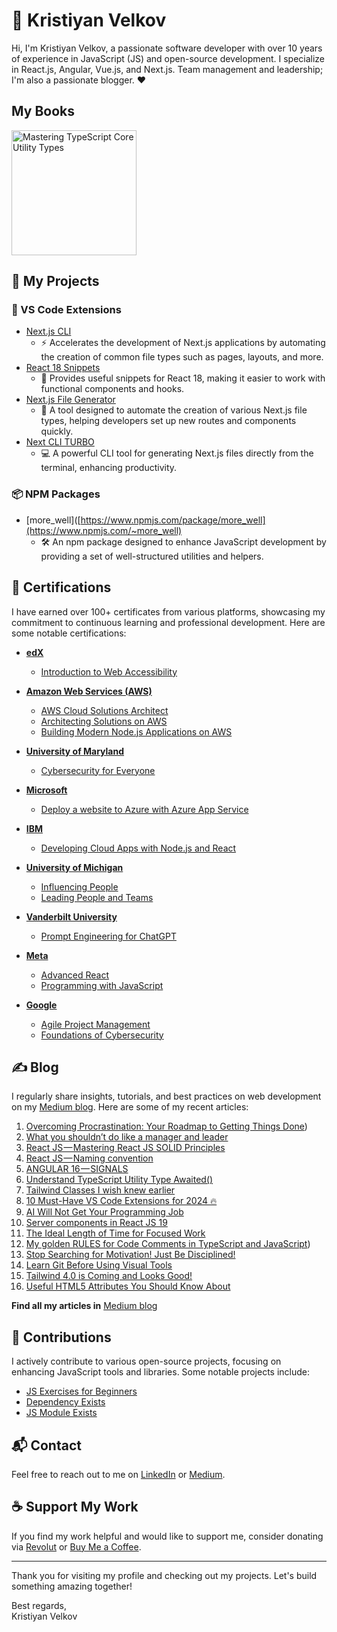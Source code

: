 # 👋 Kristiyan Velkov

Hi, I'm Kristiyan Velkov, a passionate software developer with over 10 years of experience in JavaScript (JS) and open-source development. I specialize in  React.js, Angular, Vue.js, and Next.js. Team management and leadership; I'm also a passionate blogger. ❤️

## My Books

<a href="https://leanpub.com/masteringtypescriptcoreutilitytypes">
  <img src="https://d2sofvawe08yqg.cloudfront.net/masteringtypescriptcoreutilitytypes/s_hero2x?1733166849" alt="Mastering TypeScript Core Utility Types" title="Go to Book" width="200">
</a>



## 🚀 My Projects

### 🔌 VS Code Extensions

- [Next.js CLI](https://marketplace.visualstudio.com/items?itemName=KristiyanVelkov.nextjs-cli)
  - ⚡ Accelerates the development of Next.js applications by automating the creation of common file types such as pages, layouts, and more.
- [React 18 Snippets](https://marketplace.visualstudio.com/items?itemName=KristiyanVelkov.react-18-snippets)
  - 📝 Provides useful snippets for React 18, making it easier to work with functional components and hooks.
- [Next.js File Generator](https://marketplace.visualstudio.com/items?itemName=KristiyanVelkov.nextjs-file-gelenator)
  - 📁 A tool designed to automate the creation of various Next.js file types, helping developers set up new routes and components quickly.
- [Next CLI TURBO](https://marketplace.visualstudio.com/items?itemName=KristiyanVelkov.next-cli-turbo)
  - 💻 A powerful CLI tool for generating Next.js files directly from the terminal, enhancing productivity.

### 📦 NPM Packages

- [more_well]([https://www.npmjs.com/package/more_well](https://www.npmjs.com/~more_well)
  - 🛠️ An npm package designed to enhance JavaScript development by providing a set of well-structured utilities and helpers.

## 📜 Certifications

I have earned over 100+ certificates from various platforms, showcasing my commitment to continuous learning and professional development. Here are some notable certifications:


- **[edX](https://www.edx.org/)**
  - [Introduction to Web Accessibility](https://courses.edx.org/certificates/47b731dabb4f464db2d01740eaf8357f)

- **[Amazon Web Services (AWS)](https://www.aws.training/)**
  - [AWS Cloud Solutions Architect](https://www.coursera.org/account/accomplishments/professional-cert/44TP3RUYAZGW)
  - [Architecting Solutions on AWS](https://www.coursera.org/account/accomplishments/verify/YK37U9LC9ZAJ)
  - [Building Modern Node.js Applications on AWS](https://www.coursera.org/account/accomplishments/verify/QYXXZFSPSVWY)

- **[University of Maryland](https://www.umd.edu/)**
  - [Cybersecurity for Everyone](https://www.coursera.org/account/accomplishments/verify/FJ97HMPVJZQV)

- **[Microsoft](https://www.microsoft.com/en-us/learning/default.aspx)**
  - [Deploy a website to Azure with Azure App Service](https://www.coursera.org/account/accomplishments/verify/DGECWWTN6DVU)

- **[IBM](https://www.ibm.com/training/)**
  - [Developing Cloud Apps with Node.js and React](https://www.coursera.org/account/accomplishments/verify/KU2Y5ES3LD2W)

- **[University of Michigan](https://www.umich.edu/)**
  - [Influencing People](https://www.coursera.org/account/accomplishments/verify/YVRG2FERWNB8) 
  - [Leading People and Teams](https://www.coursera.org/account/accomplishments/professional-cert/JMVY822HJQ3T)

- **[Vanderbilt University](https://www.vanderbilt.edu/)**
  - [Prompt Engineering for ChatGPT](https://www.coursera.org/account/accomplishments/verify/5NUWMPNYQ2RA)

- **[Meta](https://www.coursera.org/meta)**
  - [Advanced React](https://www.coursera.org/account/accomplishments/verify/YNAY9PSDEAYJ)
  - [Programming with JavaScript](https://www.coursera.org/account/accomplishments/verify/RS2FGZQMXQ2H)

- **[Google](https://www.coursera.org/google)**
  - [Agile Project Management](https://www.coursera.org/account/accomplishments/verify/NGCWEQ5CX2WU)
  - [Foundations of Cybersecurity](https://www.coursera.org/account/accomplishments/verify/PU744GEW43TV)


## ✍️ Blog

I regularly share insights, tutorials, and best practices on web development on my [Medium blog](https://medium.com/@kristiyan.velkov). Here are some of my recent articles:

1. [Overcoming Procrastination: Your Roadmap to Getting Things Done](https://blog.stackademic.com/overcoming-procrastination-your-roadmap-to-getting-things-done-533b4682b0ea))
2. [What you shouldn’t do like a manager and leader](https://medium.com/venturehq/what-you-shouldnt-do-like-a-manager-and-leader-3b2aede3c9d8)
3. [React JS — Mastering React JS SOLID Principles](https://blog.stackademic.com/react-js-mastering-react-js-solid-principles-dfb48d03e565)
4. [React JS — Naming convention](https://blog.stackademic.com/react-js-naming-convention-fe83acfbafb3)
5. [ANGULAR 16 — SIGNALS](https://blog.stackademic.com/angular-16-signals-99abd8c5cadd)
6. [Understand TypeScript Utility Type Awaited()](https://medium.com/@kristiyan.velkov/understand-typescript-utility-type-awaited-59201bc469f4)
7. [Tailwind Classes I wish knew earlier](https://medium.com/@kristiyan.velkov/tailwind-classes-i-wish-knew-earlier-31e2c86effe8)
8. [10 Must-Have VS Code Extensions for 2024 🔥](https://medium.com/@kristiyan.velkov/10-must-have-vs-code-extensions-for-2024-99a47e1ac9c1)
9. [AI Will Not Get Your Programming Job](https://ai.plainenglish.io/ai-will-not-get-your-programming-job-a0fa43e19b0d)
10. [Server components in React JS 19](https://medium.com/@kristiyan.velkov/server-components-in-react-js-19-7a78e296a49a)
11. [The Ideal Length of Time for Focused Work](https://medium.com/@kristiyan.velkov/the-ideal-length-of-time-for-focused-work-44049abb01ed)
12. [My golden RULES for Code Comments in TypeScript and JavaScript](https://blog.stackademic.com/my-golden-rules-for-code-comments-in-typescript-and-javascript-84e95f1eb1d7)) 
13. [Stop Searching for Motivation! Just Be Disciplined!](https://blog.venturemagazine.net/stop-searching-for-motivation-just-be-disciplined-2b3720694627)
14. [Learn Git Before Using Visual Tools](https://blog.stackademic.com/learn-git-before-using-visual-tools-9191dcebd1c4)
15. [Tailwind 4.0 is Coming and Looks Good!](https://blog.stackademic.com/tailwind-4-0-is-coming-and-looks-good-e4bb8d976f3c)
16. [Useful HTML5 Attributes You Should Know About](https://blog.stackademic.com/useful-html5-attributes-you-should-know-about-e6e3ef86895a)

**Find all my articles in** [Medium blog](https://medium.com/@kristiyan.velkov)

## 🌟 Contributions

I actively contribute to various open-source projects, focusing on enhancing JavaScript tools and libraries. Some notable projects include:

- [JS Exercises for Beginners](https://github.com/kristiyan-velkov/js-exercises-beginners)
- [Dependency Exists](https://github.com/kristiyan-velkov/dependency-exists)
- [JS Module Exists](https://github.com/kristiyan-velkov/js-module-exists)

## 📬 Contact

Feel free to reach out to me on [LinkedIn](https://www.linkedin.com/in/kristiyan-velkov-763130b3/) or [Medium](https://medium.com/@kristiyan.velkov).

## ☕ Support My Work

If you find my work helpful and would like to support me, consider donating via [Revolut](https://revolut.me/kristiyanvelkov) or [Buy Me a Coffee](https://www.buymeacoffee.com/kristiyanvelkov).

---

Thank you for visiting my profile and checking out my projects. Let's build something amazing together!

Best regards,  
Kristiyan Velkov
